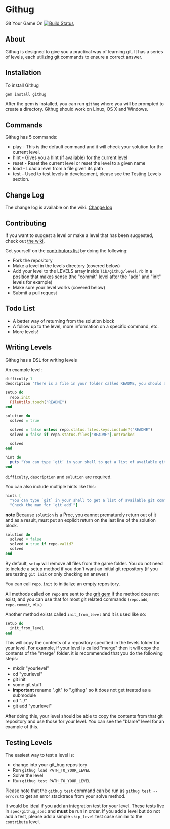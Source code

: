 # Githug
Git Your Game On [![Build Status](https://travis-ci.org/Gazler/githug.png?branch=master)](https://travis-ci.org/Gazler/githug)

## About
Githug is designed to give you a practical way of learning git.  It has a series of levels, each utilizing git commands to ensure a correct answer.

## Installation
To install Githug

    gem install githug

After the gem is installed, you can run `githug` where you will be prompted to create a directory.  Githug should work on Linux, OS X and Windows.

## Commands

Githug has 5 commands:

 * play - This is the default command and it will check your solution for the current level.
 * hint - Gives you a hint (if available) for the current level
 * reset - Reset the current level or reset the level to a given name
 * load - Load a level from a file given its path
 * test - Used to test levels in development, please see the Testing Levels section.

## Change Log

The change log is available on the wiki.  [Change log](https://github.com/Gazler/githug/wiki/Change-Log)


## Contributing

If you want to suggest a level or make a level that has been suggested, check out [the wiki](https://github.com/Gazler/githug/wiki).

 Get yourself on the [contributors list](https://github.com/Gazler/githug/contributors) by doing the following:

 * Fork the repository
 * Make a level in the levels directory (covered below)
 * Add your level to the LEVELS array inside `lib/githug/level.rb` in a position that makes sense (the "commit" level after the "add" and "init" levels for example)
 * Make sure your level works (covered below)
 * Submit a pull request

## Todo List

 * A better way of returning from the solution block
 * A follow up to the level, more information on a specific command, etc.
 * More levels!

## Writing Levels

Githug has a DSL for writing levels

An example level:

```ruby
difficulty 1
description "There is a file in your folder called README, you should add it to your staging area"

setup do
  repo.init
  FileUtils.touch("README")
end

solution do
  solved = true

  solved = false unless repo.status.files.keys.include?("README")
  solved = false if repo.status.files["README"].untracked

  solved
end

hint do
  puts "You can type `git` in your shell to get a list of available git commands"
end
```

 `difficulty`, `description` and `solution` are required.

You can also include multiple hints like this:

```ruby
hints [
  "You can type `git` in your shell to get a list of available git commands",
  "Check the man for `git add`"]
```

 **note** Because `solution` is a Proc, you cannot prematurely return out of it and as a result, must put an explicit return on the last line of the solution block.

```ruby
solution do
  solved = false
  solved = true if repo.valid?
  solved
end
```

 By default, `setup` will remove all files from the game folder.  You do not need to include a setup method if you don't want an initial git repository (if you are testing `git init` or only checking an answer.)

 You can call `repo.init` to initialize an empty repository.

 All methods called on `repo` are sent to the [grit gem](https://github.com/mojombo/grit) if the method does not exist, and you can use that for most git related commands (`repo.add`, `repo.commit`, etc.)


Another method exists called `init_from_level` and it is used like so:

```ruby
setup do
  init_from_level
end
```

This will copy the contents of a repository specified in the levels folder for your level.  For example, if your level is called "merge" then it will copy the contents of the "merge" folder.  it is recommended that you do the following steps:

 * mkdir "yourlevel"
 * cd "yourlevel"
 * git init
 * some git stuff
 * **important** rename ".git" to ".githug" so it does not get treated as a submodule
 * cd "../"
 * git add "yourlevel"

After doing this, your level should be able to copy the contents from that git repository and use those for your level.  You can see the "blame" level for an example of this.

## Testing Levels

The easiest way to test a level is:

 * change into your git_hug repository
 * Run `githug load PATH_TO_YOUR_LEVEL`
 * Solve the level
 * Run `githug test PATH_TO_YOUR_LEVEL`

Please note that the `githug test` command can be run as `githug test --errors` to get an error stacktrace from your solve method.

It would be ideal if you add an integration test for your level.  These tests live in `spec/githug_spec` and **must** be run in order.  If you add a level but do not add a test, please add a simple `skip_level` test case similar to the `contribute` level.
